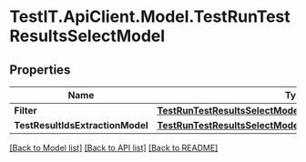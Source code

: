 # TestIT.ApiClient.Model.TestRunTestResultsSelectModel

## Properties

Name | Type | Description | Notes
------------ | ------------- | ------------- | -------------
**Filter** | [**TestRunTestResultsSelectModelFilter**](TestRunTestResultsSelectModelFilter.md) |  | [optional] 
**TestResultIdsExtractionModel** | [**TestRunTestResultsSelectModelTestResultIdsExtractionModel**](TestRunTestResultsSelectModelTestResultIdsExtractionModel.md) |  | [optional] 

[[Back to Model list]](../README.md#documentation-for-models) [[Back to API list]](../README.md#documentation-for-api-endpoints) [[Back to README]](../README.md)

